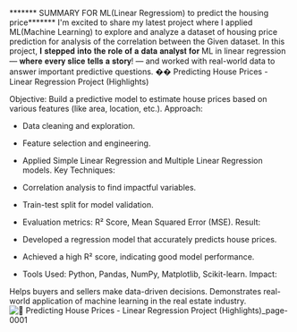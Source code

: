 
******* SUMMARY FOR ML(Linear Regressiom) to predict the housing price*******
I'm excited to share my latest project where I applied ML(Machine Learning) to explore and analyze a dataset of housing price prediction for analysis of the correlation between the Given dataset.
In this project,  𝐈 𝐬𝐭𝐞𝐩𝐩𝐞𝐝 𝐢𝐧𝐭𝐨 𝐭𝐡𝐞 𝐫𝐨𝐥𝐞 𝐨𝐟 𝐚 𝐝𝐚𝐭𝐚 𝐚𝐧𝐚𝐥𝐲𝐬𝐭 𝐟𝐨𝐫 ML in linear regression — 𝐰𝐡𝐞𝐫𝐞 𝐞𝐯𝐞𝐫𝐲 𝐬𝐥𝐢𝐜𝐞 𝐭𝐞𝐥𝐥𝐬 𝐚 𝐬𝐭𝐨𝐫𝐲! — and worked with real-world  data to answer important predictive questions.
�� Predicting House Prices - Linear Regression Project (Highlights)

Objective: Build a predictive model to estimate house prices based on various features (like area, location, etc.).
Approach:
* Data cleaning and exploration.
* Feature selection and engineering.
* Applied Simple Linear Regression and Multiple Linear Regression models.
Key Techniques:
* Correlation analysis to find impactful variables.
* Train-test split for model validation.
* Evaluation metrics: R² Score, Mean Squared Error (MSE).
Result:

* Developed a regression model that accurately predicts house prices.
* Achieved a high R² score, indicating good model performance.
* Tools Used: Python, Pandas, NumPy, Matplotlib, Scikit-learn.
Impact:

Helps buyers and sellers make data-driven decisions.
Demonstrates real-world application of machine learning in the real estate industry.
![🏡 Predicting House Prices - Linear Regression Project (Highlights)_page-0001](https://github.com/user-attachments/assets/9509fe03-0775-432e-9a19-056ff26b9cf7)

